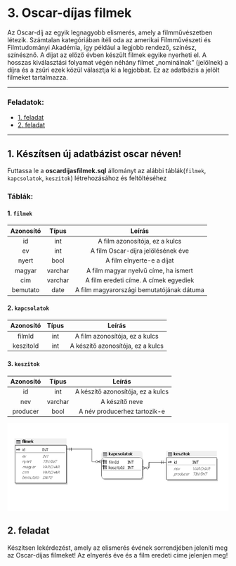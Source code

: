 # 3. Oscar-díjas filmek 

Az Oscar-díj az egyik legnagyobb elismerés, amely a filmművészetben létezik. Számtalan
kategóriában ítéli oda az amerikai Filmművészeti és Filmtudományi Akadémia, így például a
legjobb rendező, színész, színésznő. A díjat az előző évben készült filmek egyike nyerheti el.
A hosszas kiválasztási folyamat végén néhány filmet „nominálnak” (jelölnek) a díjra és a zsűri
ezek közül választja ki a legjobbat. Ez az adatbázis a jelölt filmeket tartalmazza. 

---
### Feladatok:
- [1. feladat](#1-készítsen-új-adatbázist-oscar-néven)
- [2. feladat](#2-feladat)


---
## 1. Készítsen új adatbázist oscar néven!

Futtassa le a **oscardijasfilmek.sql** állományt az alábbi táblák(`filmek`, `kapcsolatok`, `keszitok`) létrehozásához és feltöltéséhez

### Táblák:
#### 1. `filmek`

| Azonosító | Típus   | Leírás                                    |
| :-------: | :-----: | :----:                                    |
| id        | int     | A film azonosítója, ez a kulcs            |
| ev        | int     | A film Oscar-díjra jelölésének éve        |
| nyert     | bool    | A film elnyerte-e a díjat                 |
| magyar    | varchar | A film magyar nyelvű címe, ha ismert      |
| cim       | varchar | A film eredeti címe. A címek egyediek     |
| bemutato  | date    | A film magyarországi bemutatójának dátuma |

#### 2. `kapcsolatok`

| Azonosító | Típus | Leírás                            |
| :-------: | :---: | :----:                            |
| filmId    | int   | A film azonosítója, ez a kulcs    |
| keszitoId | int   | A készítő azonosítója, ez a kulcs |

#### 3. `keszitok`

| Azonosító | Típus   | Leírás                            |
| :-------: | :-----: | :----:                            |
| id        | int     | A készítő azonosítója, ez a kulcs |
| nev       | varchar | A készítő neve                    |
| producer  | bool    | A név producerhez tartozik-e      |

![táblák](oscardijabra_javitott.png)

## 2. feladat

Készítsen lekérdezést, amely az elismerés évének sorrendjében jeleníti meg az Oscar-díjas
filmeket! Az elnyerés éve és a film eredeti címe jelenjen meg! 
